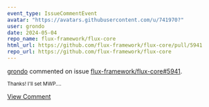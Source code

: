 ```yaml
---
event_type: IssueCommentEvent
avatar: "https://avatars.githubusercontent.com/u/741970?"
user: grondo
date: 2024-05-04
repo_name: flux-framework/flux-core
html_url: https://github.com/flux-framework/flux-core/pull/5941
repo_url: https://github.com/flux-framework/flux-core
---
```


<a href='https://github.com/grondo' target='_blank'>grondo</a> commented on issue <a href='https://github.com/flux-framework/flux-core/pull/5941' target='_blank'>flux-framework/flux-core#5941</a>.

<small>Thanks! I'll set MWP....</small>

<a href='https://github.com/flux-framework/flux-core/pull/5941' target='_blank'>View Comment</a>
